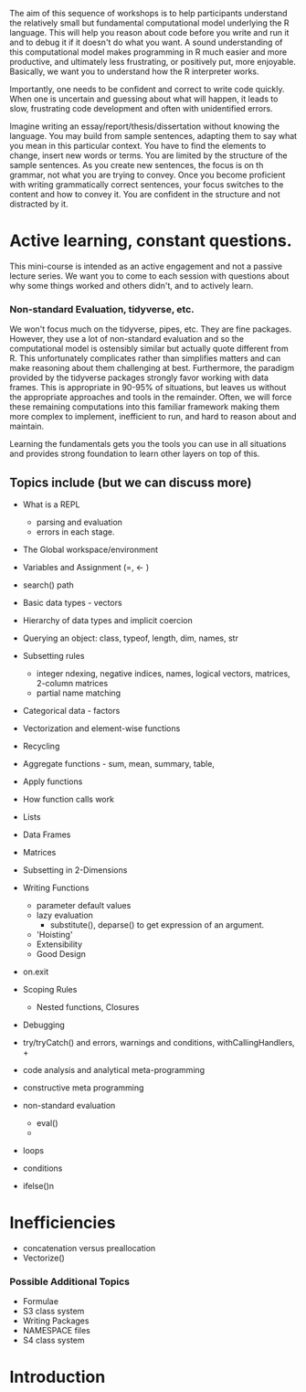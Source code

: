 The aim of this sequence of workshops is to help participants understand the
relatively small but fundamental computational model underlying the R
language. This will help you reason about code before you write
and run it and to debug it if it doesn't do what you want.  A sound
understanding of this computational model makes programming in R much
easier and more productive, and ultimately less frustrating, or positively put,
more enjoyable.  Basically, we want you to understand how
the R interpreter works.

Importantly, one needs to be confident and correct to write  code quickly.
When one is uncertain and guessing about what will happen, it leads to slow, frustrating
code development and often with unidentified errors.

Imagine writing an essay/report/thesis/dissertation without knowing the language.
You may build from sample sentences, adapting them to say what you mean in this particular context.
You have to find the elements to change, insert new words or terms. You are limited by the
structure of the sample sentences.  As you create new sentences, the focus is on th grammar,
not what you are trying to convey.
Once you become proficient with writing grammatically correct sentences, your focus switches
to the content and how to convey it. You are confident in the structure and not distracted by it.


# Active learning, constant questions.
This mini-course is intended as an active engagement and not a passive
lecture series.  We want you to come to each session with questions
about why some things worked and others didn't, and to actively learn.


### Non-standard Evaluation, tidyverse, etc.
We won't focus much on the tidyverse, pipes, etc.
They are fine packages. However, they use a lot of non-standard evaluation and
so the computational model is ostensibly similar but actually quote different from R. This 
unfortunately complicates rather than simplifies matters and can make reasoning
about them  challenging at best. Furthermore,
the paradigm provided by the tidyverse packages strongly favor working 
with data frames. This is appropriate in 90-95% of situations, but
leaves us without the appropriate approaches and tools in the remainder.
Often, we will force these remaining computations into this familiar framework making
them more complex to implement, inefficient to run, and hard to reason
about and maintain.

Learning the fundamentals gets you the tools you can use in all situations
and provides strong foundation to learn other layers on top of this.



## Topics include (but we can discuss more)

+ What is a REPL
     + parsing and evaluation
     + errors in each stage.
+ The Global workspace/environment
+ Variables and Assignment (=, <- )
+ search() path
+ Basic data types - vectors
+ Hierarchy of data types and implicit coercion
+ Querying an object:  class, typeof, length, dim, names, str
+ Subsetting rules
  + integer ndexing, negative indices, names, logical vectors, matrices, 2-column matrices
  + partial name matching
+ Categorical data - factors
+ Vectorization and element-wise functions
+ Recycling
+ Aggregate functions - sum, mean, summary, table,
+ Apply functions
+ How function calls work
+ Lists
+ Data Frames
+ Matrices
+ Subsetting in 2-Dimensions
+ Writing Functions
   + parameter default values 
   + lazy evaluation
      + substitute(), deparse() to get expression of an argument.
   + 'Hoisting'
   + Extensibility
   + Good Design
+ on.exit
+ Scoping Rules
   + Nested functions, Closures
+ Debugging
+ try/tryCatch() and errors, warnings and conditions, withCallingHandlers, 
  + 
+ code analysis and analytical meta-programming 
+ constructive meta programming
+ non-standard evaluation
  + eval()
  +


+ loops
+ conditions
+ ifelse()n

# Inefficiencies
+ concatenation versus  preallocation
+ Vectorize()

### Possible Additional Topics

+ Formulae
+ S3 class system
+ Writing Packages
+ NAMESPACE files
+ S4 class system




# Introduction
